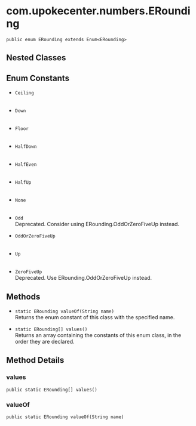 # com.upokecenter.numbers.ERounding

    public enum ERounding extends Enum<ERounding>

## Nested Classes

## Enum Constants

* `Ceiling `<br>
  
* `Down `<br>
  
* `Floor `<br>
  
* `HalfDown `<br>
  
* `HalfEven `<br>
  
* `HalfUp `<br>
  
* `None `<br>
  
* `Odd `<br>
 Deprecated.
Consider using ERounding.OddOrZeroFiveUp instead.

* `OddOrZeroFiveUp `<br>
  
* `Up `<br>
  
* `ZeroFiveUp `<br>
 Deprecated.
Use ERounding.OddOrZeroFiveUp instead.

## Methods

* `static ERounding valueOf(String name)`<br>
 Returns the enum constant of this class with the specified name.

* `static ERounding[] values()`<br>
 Returns an array containing the constants of this enum class, in
the order they are declared.

## Method Details

### values
    public static ERounding[] values()
### valueOf
    public static ERounding valueOf(String name)
